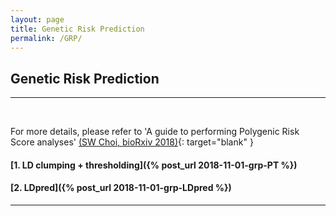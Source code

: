 ```yaml
---
layout: page
title: Genetic Risk Prediction
permalink: /GRP/
---
```

## Genetic Risk Prediction

<hr>
<br>

For more details, please refer to 'A guide to performing Polygenic Risk Score analyses' [(SW Choi, bioRxiv 2018)](https://www.biorxiv.org/content/early/2018/09/14/416545){: target="blank" } 

#### [1. LD clumping + thresholding]({% post_url 2018-11-01-grp-PT %})

#### [2. LDpred]({% post_url 2018-11-01-grp-LDpred %})

<hr>
<br>
